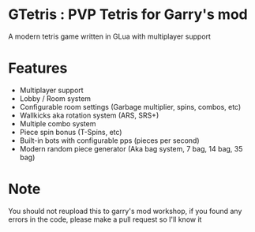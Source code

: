 # GTetris : PVP Tetris for Garry's mod
A modern tetris game written in GLua with multiplayer support

# Features
  - Multiplayer support
  - Lobby / Room system
  - Configurable room settings (Garbage multiplier, spins, combos, etc)
  - Wallkicks aka rotation system (ARS, SRS+)
  - Multiple combo system
  - Piece spin bonus (T-Spins, etc)
  - Built-in bots with configurable pps (pieces per second)
  - Modern random piece generator (Aka bag system, 7 bag, 14 bag, 35 bag)

# Note
  You should not reupload this to garry's mod workshop, if you found any errors in the code, please make a pull request so I'll know it
